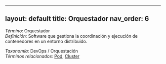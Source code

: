 
---
layout: default
title: Orquestador
nav_order: 6
---

*Término:* Orquestador  
*Definición:* Software que gestiona la coordinación y ejecución de contenedores en un entorno distribuido.

*Taxonomía:* DevOps / Orquestación  
*Términos relacionados:* [Pod](https://maleniski.github.io/diccionario-angl-tec-mx/docs/alfabeticamente/P/pod/), [Cluster](https://maleniski.github.io/diccionario-angl-tec-mx/docs/alfabeticamente/C/cluster/)

